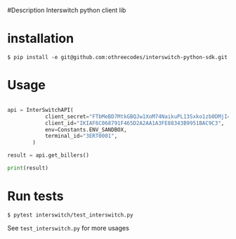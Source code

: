 #Description
Interswitch python client lib

# installation 
```
$ pip install -e git@github.com:othreecodes/interswitch-python-sdk.git 
```
# Usage
```python

api = InterSwitchAPI(
            client_secret="FTbMeBD7MtkGBQJw1XoM74NaikuPL13Sxko1zb0DMjI=",
            client_id="IKIAF6C068791F465D2A2AA1A3FE88343B9951BAC9C3",
            env=Constants.ENV_SANDBOX,
            terminal_id="3ERT0001",
        )

result = api.get_billers()

print(result)
```

# Run tests
```
$ pytest interswitch/test_interswitch.py
```
See `test_interswitch.py` for more usages